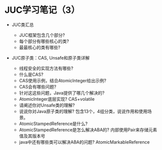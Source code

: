 ﻿# JUC学习笔记（3）

- JUC类汇总
    - JUC框架包含几个部分?
    - 每个部分有哪些核心的类?
    - 最最核心的类有哪些?
  

- JUC原子类：CAS, Unsafe和原子类详解
    - 线程安全的实现方法有哪些? 
    - 什么是CAS? 
    - CAS使用示例，结合AtomicInteger给出示例? 
    - CAS会有哪些问题? 
    - 针对这这些问题，Java提供了哪几个解决的?
    - AtomicInteger底层实现? CAS+volatile
    - 请阐述你对Unsafe类的理解? 
    - 说说你对Java原子类的理解? 包含13个，4组分类，说说作用和使用场景。
    - AtomicStampedReference是什么?
    - AtomicStampedReference是怎么解决ABA的? 内部使用Pair来存储元素值及其版本号
    - java中还有哪些类可以解决ABA的问题? AtomicMarkableReference 
        



